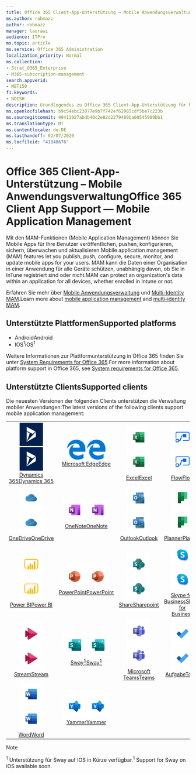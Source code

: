 ```yaml
---
title: Office 365 Client-App-Unterstützung – Mobile Anwendungsverwaltung
ms.author: robmazz
author: robmazz
manager: laurawi
audience: ITPro
ms.topic: article
ms.service: Office 365 Administration
localization_priority: Normal
ms.collection:
- Strat_O365_Enterprise
- M365-subscription-management
search.appverid:
- MET150
f1.keywords:
- NOCSH
description: Grundlegendes zu Office 365 Client-App-Unterstützung für Mobile Anwendungsverwaltung
ms.openlocfilehash: b9c54ebc23077e9b7f742ef62985cdf5be7c223b
ms.sourcegitcommit: 99411927abdb40c2e82d2279489ba60545989bb1
ms.translationtype: MT
ms.contentlocale: de-DE
ms.lasthandoff: 02/07/2020
ms.locfileid: "41848676"
---
```

# <a name="office-365-client-app-support--mobile-application-management"></a><span data-ttu-id="52070-103">Office 365 Client-App-Unterstützung – Mobile Anwendungsverwaltung</span><span class="sxs-lookup"><span data-stu-id="52070-103">Office 365 Client App Support — Mobile Application Management</span></span>

<span data-ttu-id="52070-104">Mit den MAM-Funktionen (Mobile Application Management) können Sie Mobile Apps für Ihre Benutzer veröffentlichen, pushen, konfigurieren, sichern, überwachen und aktualisieren.</span><span class="sxs-lookup"><span data-stu-id="52070-104">Mobile application management (MAM) features let you publish, push, configure, secure, monitor, and update mobile apps for your users.</span></span> <span data-ttu-id="52070-105">MAM kann die Daten einer Organisation in einer Anwendung für alle Geräte schützen, unabhängig davon, ob Sie in InTune registriert sind oder nicht.</span><span class="sxs-lookup"><span data-stu-id="52070-105">MAM can protect an organization's data within an application for all devices, whether enrolled in Intune or not.</span></span>

<span data-ttu-id="52070-106">Erfahren Sie mehr über [Mobile Anwendungsverwaltung](https://docs.microsoft.com/intune/mam-faq) und [Multi-Identity MAM](https://docs.microsoft.com/intune/app-protection-policy).</span><span class="sxs-lookup"><span data-stu-id="52070-106">Learn more about [mobile application management](https://docs.microsoft.com/intune/mam-faq) and [multi-identity MAM](https://docs.microsoft.com/intune/app-protection-policy).</span></span>

## <a name="supported-platforms"></a><span data-ttu-id="52070-107">Unterstützte Plattformen</span><span class="sxs-lookup"><span data-stu-id="52070-107">Supported platforms</span></span>

 - <span data-ttu-id="52070-108">Android</span><span class="sxs-lookup"><span data-stu-id="52070-108">Android</span></span>
 - <span data-ttu-id="52070-109">IOS<sup>1</sup></span><span class="sxs-lookup"><span data-stu-id="52070-109">iOS<sup>1</sup></span></span>

<span data-ttu-id="52070-110">Weitere Informationen zur Plattformunterstützung in Office 365 finden Sie unter [System Requirements for Office 365](https://products.office.com/office-system-requirements).</span><span class="sxs-lookup"><span data-stu-id="52070-110">For more information about platform support in Office 365, see [System requirements for Office 365](https://products.office.com/office-system-requirements).</span></span>

## <a name="supported-clients"></a><span data-ttu-id="52070-111">Unterstützte Clients</span><span class="sxs-lookup"><span data-stu-id="52070-111">Supported clients</span></span>

<span data-ttu-id="52070-112">Die neuesten Versionen der folgenden Clients unterstützen die Verwaltung mobiler Anwendungen:</span><span class="sxs-lookup"><span data-stu-id="52070-112">The latest versions of the following clients support mobile application management:</span></span>

| | | | | | |
|:---:|:---:|:---:|:---:|:---:|:---:|
| <span data-ttu-id="52070-113">![Dynamics 365-Symbol](media/o365-dynamics365-64x64.png)</span><span class="sxs-lookup"><span data-stu-id="52070-113">![Dynamics 365 icon](media/o365-dynamics365-64x64.png)</span></span> <br> [<span data-ttu-id="52070-114">Dynamics 365</span><span class="sxs-lookup"><span data-stu-id="52070-114">Dynamics 365</span></span>](https://dynamics.microsoft.com) | <span data-ttu-id="52070-115">![Edge-Symbol](media/o365-edge-64x64.png)</span><span class="sxs-lookup"><span data-stu-id="52070-115">![Edge icon](media/o365-edge-64x64.png)</span></span> <br> [<span data-ttu-id="52070-116">Microsoft Edge</span><span class="sxs-lookup"><span data-stu-id="52070-116">Edge</span></span>](https://www.microsoft.com/windows/microsoft-edge) | <span data-ttu-id="52070-117">![Excel-Symbol](media/o365-excel-64x64.png)</span><span class="sxs-lookup"><span data-stu-id="52070-117">![Excel icon](media/o365-excel-64x64.png)</span></span> <br> [<span data-ttu-id="52070-118">Excel</span><span class="sxs-lookup"><span data-stu-id="52070-118">Excel</span></span>](https://products.office.com/excel) | <span data-ttu-id="52070-119">![Flow-Symbol](media/o365-flow-64x64.png)</span><span class="sxs-lookup"><span data-stu-id="52070-119">![Flow icon](media/o365-flow-64x64.png)</span></span> <br> [<span data-ttu-id="52070-120">Flow</span><span class="sxs-lookup"><span data-stu-id="52070-120">Flow</span></span>](https://flow.microsoft.com) | <span data-ttu-id="52070-121">![Kaizala-Symbol](media/o365-kaizala-64x64.png)</span><span class="sxs-lookup"><span data-stu-id="52070-121">![Kaizala icon](media/o365-kaizala-64x64.png)</span></span> <br> [<span data-ttu-id="52070-122">Kaizala</span><span class="sxs-lookup"><span data-stu-id="52070-122">Kaizala</span></span>](https://products.office.com/en/business/microsoft-kaizala) 
| <span data-ttu-id="52070-123">![OneDrive für Unternehmen Symbol](media/o365-OneDrive-64x64.png)</span><span class="sxs-lookup"><span data-stu-id="52070-123">![OneDrive for Business icon](media/o365-OneDrive-64x64.png)</span></span> <br> [<span data-ttu-id="52070-124">OneDrive</span><span class="sxs-lookup"><span data-stu-id="52070-124">OneDrive</span></span>](https://products.office.com/onedrive-for-business/online-cloud-storage) | <span data-ttu-id="52070-125">![OneNote-Symbol](media/o365-OneNote-64x64.png)</span><span class="sxs-lookup"><span data-stu-id="52070-125">![OneNote icon](media/o365-OneNote-64x64.png)</span></span> <br> [<span data-ttu-id="52070-126">OneNote</span><span class="sxs-lookup"><span data-stu-id="52070-126">OneNote</span></span>](https://products.office.com/onenote) | <span data-ttu-id="52070-127">![Outlook-Symbol](media/o365-outlook-64x64.png)</span><span class="sxs-lookup"><span data-stu-id="52070-127">![Outlook icon](media/o365-outlook-64x64.png)</span></span> <br> [<span data-ttu-id="52070-128">Outlook</span><span class="sxs-lookup"><span data-stu-id="52070-128">Outlook</span></span>](https://products.office.com/outlook) | <span data-ttu-id="52070-129">![Planner-Symbol](media/o365-planner-64x64.png)</span><span class="sxs-lookup"><span data-stu-id="52070-129">![Planner icon](media/o365-planner-64x64.png)</span></span> <br> [<span data-ttu-id="52070-130">Planner</span><span class="sxs-lookup"><span data-stu-id="52070-130">Planner</span></span>](https://products.office.com/business/task-management-software) | <span data-ttu-id="52070-131">![PowerApps-Symbol](media/o365-powerapps-64x64.png)</span><span class="sxs-lookup"><span data-stu-id="52070-131">![PowerApps icon](media/o365-powerapps-64x64.png)</span></span> <br> [<span data-ttu-id="52070-132">PowerApps</span><span class="sxs-lookup"><span data-stu-id="52070-132">PowerApps </span></span>](https://powerapps.microsoft.com) 
| <span data-ttu-id="52070-133">![PowerBI-Symbol](media/o365-powerbi-64x64.png)</span><span class="sxs-lookup"><span data-stu-id="52070-133">![PowerBI icon](media/o365-powerbi-64x64.png)</span></span> <br> [<span data-ttu-id="52070-134">Power BI</span><span class="sxs-lookup"><span data-stu-id="52070-134">Power BI</span></span>](https://powerbi.microsoft.com) | <span data-ttu-id="52070-135">![PowerPoint-Symbol](media/o365-powerpoint-64x64.png)</span><span class="sxs-lookup"><span data-stu-id="52070-135">![PowerPoint icon](media/o365-powerpoint-64x64.png)</span></span> <br> [<span data-ttu-id="52070-136">PowerPoint</span><span class="sxs-lookup"><span data-stu-id="52070-136">PowerPoint</span></span>](https://products.office.com/powerpoint) | <span data-ttu-id="52070-137">![SharePoint-Symbol](media/o365-sharepoint-64x64.png)</span><span class="sxs-lookup"><span data-stu-id="52070-137">![SharePoint icon](media/o365-sharepoint-64x64.png)</span></span> <br> [<span data-ttu-id="52070-138">Share</span><span class="sxs-lookup"><span data-stu-id="52070-138">Sharepoint</span></span>](https://products.office.com/sharepoint) | <span data-ttu-id="52070-139">![Skype for Business-Symbol](media/o365-skypeforbusiness-64x64.png)</span><span class="sxs-lookup"><span data-stu-id="52070-139">![Skype for Business icon](media/o365-skypeforbusiness-64x64.png)</span></span> <br> [<span data-ttu-id="52070-140">Skype for <br> Business</span><span class="sxs-lookup"><span data-stu-id="52070-140">Skype for <br> Business</span></span>](https://www.skype.com/business/) | <span data-ttu-id="52070-141">![StaffHub-Symbol](media/o365-staffhub-64x64.png)</span><span class="sxs-lookup"><span data-stu-id="52070-141">![StaffHub icon](media/o365-staffhub-64x64.png)</span></span> <br> [<span data-ttu-id="52070-142">StaffHub</span><span class="sxs-lookup"><span data-stu-id="52070-142">StaffHub</span></span>](https://products.office.com/microsoft-staffhub/staff-scheduling-software) 
| <span data-ttu-id="52070-143">![Stream-Symbol](media/o365-stream-64x64.png)</span><span class="sxs-lookup"><span data-stu-id="52070-143">![Stream icon](media/o365-stream-64x64.png)</span></span> <br> [<span data-ttu-id="52070-144">Stream</span><span class="sxs-lookup"><span data-stu-id="52070-144">Stream</span></span>](https://stream.microsoft.com) | <span data-ttu-id="52070-145">![Sway-Symbol](media/o365-sway-64x64.png)</span><span class="sxs-lookup"><span data-stu-id="52070-145">![Sway icon](media/o365-sway-64x64.png)</span></span> <br> [<span data-ttu-id="52070-146">Sway<sup>1</sup></span><span class="sxs-lookup"><span data-stu-id="52070-146">Sway<sup>1</sup></span></span>](https://sway.com) | <span data-ttu-id="52070-147">![Teams-Symbol](media/o365-teams-64x64.png)</span><span class="sxs-lookup"><span data-stu-id="52070-147">![Teams icon](media/o365-teams-64x64.png)</span></span> <br> [<span data-ttu-id="52070-148">Microsoft Teams</span><span class="sxs-lookup"><span data-stu-id="52070-148">Teams</span></span>](https://products.office.com/microsoft-teams/group-chat-software) | <span data-ttu-id="52070-149">![To-do-Symbol](media/o365-todo-64x64.png)</span><span class="sxs-lookup"><span data-stu-id="52070-149">![To Do icon](media/o365-todo-64x64.png)</span></span> <br> [<span data-ttu-id="52070-150">Aufgabe</span><span class="sxs-lookup"><span data-stu-id="52070-150">To Do</span></span>](https://todo.microsoft.com) | <span data-ttu-id="52070-151">![Visio-Symbol](media/o365-visio-64x64.png)</span><span class="sxs-lookup"><span data-stu-id="52070-151">![Visio icon](media/o365-visio-64x64.png)</span></span> <br> [<span data-ttu-id="52070-152">Visio</span><span class="sxs-lookup"><span data-stu-id="52070-152">Visio</span></span>](https://products.office.com/visio/flowchart-software) 
| <span data-ttu-id="52070-153">![Word-Symbol](media/o365-word-64x64.png)</span><span class="sxs-lookup"><span data-stu-id="52070-153">![Word icon](media/o365-word-64x64.png)</span></span> <br> [<span data-ttu-id="52070-154">Word</span><span class="sxs-lookup"><span data-stu-id="52070-154">Word</span></span>](https://products.office.com/word) | <span data-ttu-id="52070-155">![Yammer-Symbol](media/o365-yammer-64x64.png)</span><span class="sxs-lookup"><span data-stu-id="52070-155">![Yammer icon](media/o365-yammer-64x64.png)</span></span> <br> [<span data-ttu-id="52070-156">Yammer</span><span class="sxs-lookup"><span data-stu-id="52070-156">Yammer</span></span>](https://products.office.com/yammer/yammer-overview)

> [!NOTE]
> <span data-ttu-id="52070-157"><sup>1</sup> Unterstützung für Sway auf IOS in Kürze verfügbar.</span><span class="sxs-lookup"><span data-stu-id="52070-157"><sup>1</sup> Support for Sway on iOS available soon.</span></span>